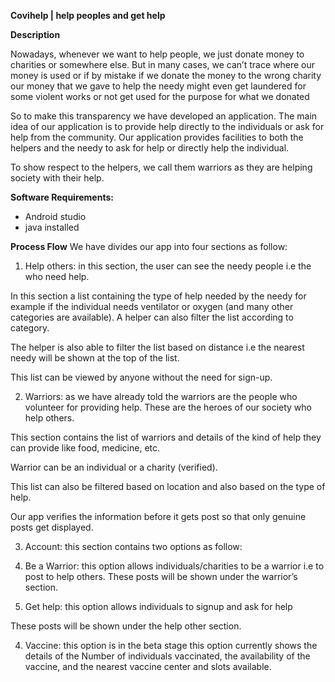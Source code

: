 
**Covihelp | help peoples and get help**



**Description**

Nowadays, whenever we want to help people, we just donate money to charities or somewhere else. But in many cases, we can’t trace where our money is used or if by mistake if we donate the money to the wrong charity our money that we gave to help the needy might even get laundered for some violent works or not get used for the purpose for what we donated

So to make this transparency we have developed an application. The main idea of our application is to provide help directly to the individuals or ask for help from the community. Our application provides facilities to both the helpers and the needy to ask for help or directly help the individual.

To show respect to the helpers, we call them warriors as they are helping society with their help.

  
**Software Requirements:**
 - Android studio
 - java installed

**Process Flow**
We have divides our app into four sections as follow:

  

1.  Help others: in this section, the user can see the needy people i.e the who need help.
    

In this section a list containing the type of help needed by the needy for example if the individual needs ventilator or oxygen (and many other categories are available). A helper can also filter the list according to category.

The helper is also able to filter the list based on distance i.e the nearest needy will be shown at the top of the list.

This list can be viewed by anyone without the need for sign-up.

  

2.  Warriors: as we have already told the warriors are the people who volunteer for providing help. These are the heroes of our society who help others.
    

This section contains the list of warriors and details of the kind of help they can provide like food, medicine, etc.

Warrior can be an individual or a charity (verified).

This list can also be filtered based on location and also based on the type of help.

Our app verifies the information before it gets post so that only genuine posts get displayed.

  

3.  Account: this section contains two options as follow:
    

1.  Be a Warrior: this option allows individuals/charities to be a warrior i.e to post to help others. These posts will be shown under the warrior’s section.
    
2.  Get help: this option allows individuals to signup and ask for help
    

These posts will be shown under the help other section.

  

4. Vaccine: this option is in the beta stage this option currently shows the details of  the Number of individuals vaccinated, the availability of the vaccine, and the  nearest vaccine center and slots available.
